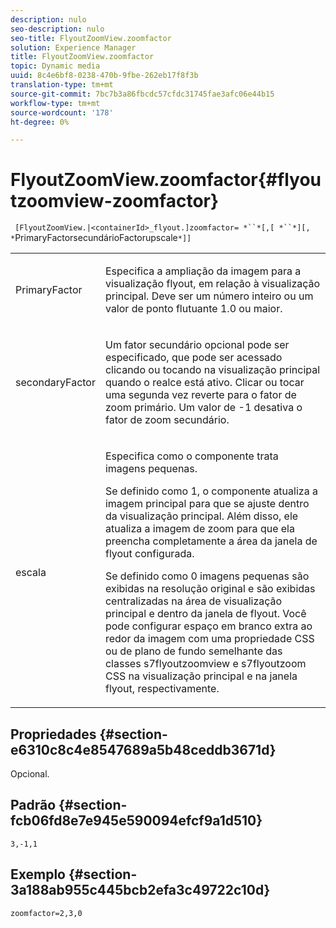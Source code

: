 ```yaml
---
description: nulo
seo-description: nulo
seo-title: FlyoutZoomView.zoomfactor
solution: Experience Manager
title: FlyoutZoomView.zoomfactor
topic: Dynamic media
uuid: 8c4e6bf8-0238-470b-9fbe-262eb17f8f3b
translation-type: tm+mt
source-git-commit: 7bc7b3a86fbcdc57cfdc31745fae3afc06e44b15
workflow-type: tm+mt
source-wordcount: '178'
ht-degree: 0%

---
```



# FlyoutZoomView.zoomfactor{#flyoutzoomview-zoomfactor}

` [FlyoutZoomView.|<containerId>_flyout.]zoomfactor= *``*[,[ *``*][, *`PrimaryFactorsecundárioFactorupscale`*]]`

<table id="table_9B98C97485DD4DEB8A6ECBCE8DF6B886"> 
 <tbody> 
  <tr> 
   <td colname="col1"> <p> <span class="codeph"> <span class="varname"> PrimaryFactor</span> </span> </p> </td> 
   <td colname="col2"> <p> Especifica a ampliação da imagem para a visualização flyout, em relação à visualização principal. Deve ser um número inteiro ou um valor de ponto flutuante <span class="codeph"> 1.0</span> ou maior. </p> </td> 
  </tr> 
  <tr> 
   <td colname="col1"> <p> <span class="codeph"> <span class="varname"> secondaryFactor</span> </span> </p> </td> 
   <td colname="col2"> <p> Um fator secundário opcional pode ser especificado, que pode ser acessado clicando ou tocando na visualização principal quando o realce está ativo. Clicar ou tocar uma segunda vez reverte para o fator de zoom primário. Um valor de <span class="codeph"> -1</span> desativa o fator de zoom secundário. </p> </td> 
  </tr> 
  <tr> 
   <td colname="col1"> <p><span class="codeph"><span class="varname"> escala</span></span> </p> </td> 
   <td colname="col2"> <p>Especifica como o componente trata imagens pequenas. </p> <p>Se definido como <span class="codeph"> 1</span>, o componente atualiza a imagem principal para que se ajuste dentro da visualização principal. Além disso, ele atualiza a imagem de zoom para que ela preencha completamente a área da janela de flyout configurada. </p> <p>Se definido como <span class="codeph"> 0</span> imagens pequenas são exibidas na resolução original e são exibidas centralizadas na área de visualização principal e dentro da janela de flyout. Você pode configurar espaço em branco extra ao redor da imagem com uma propriedade CSS ou de plano de fundo semelhante das classes <span class="codeph"> s7flyoutzoomview</span> e <span class="codeph"> s7flyoutzoom</span> CSS na visualização principal e na janela flyout, respectivamente. </p> </td> 
  </tr> 
 </tbody> 
</table>

## Propriedades {#section-e6310c8c4e8547689a5b48ceddb3671d}

Opcional.

## Padrão {#section-fcb06fd8e7e945e590094efcf9a1d510}

`3,-1,1`

## Exemplo {#section-3a188ab955c445bcb2efa3c49722c10d}

`zoomfactor=2,3,0`
